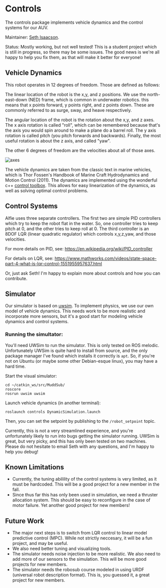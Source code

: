 # Controls


The controls package implements vehicle dynamics and the control systems for our AUV.

Maintainer: [Seth Isaacson](sisaacson@hmc.edu).

Status: Mostly working, but not well tested! This is a student project which is still in progress, so there may be some issues. The good news is we're all happy to help you fix them, as that will make it better for everyone!

## Vehicle Dynamics

This robot operates in 12 degrees of freedom. Those are defined as follows:

The linear location of the robot is the x,y, and z positions. We use the north-east-down (NED) frame, which is common in underwater robotics.
this means that x points forward, y points right, and z points down. These are commonly referred to as surge, sway, and heave respectively.

The angular location of the robot is the rotation about the x,y, and z axes. The x axis rotation is called "roll", which can be remembered
because that's the axis you would spin around to make a plane do a barrel roll. The y axis rotation is called pitch (you pitch forwards and backwards).
Finally, the most useful rotation is about the z axis, and called "yaw". 

The other 6 degrees of freedom are the velocities about all of those axes.

![axes](https://www.mdpi.com/sensors/sensors-15-07016/article_deploy/html/images/sensors-15-07016-g001.png)

The vehicle dynamics are taken from the classic text in marine vehicles, which is Thor Fossen's Handbook of Marine Craft Hydrodynamics and Motion Control (2011). 
The dynamics are implemented using the wonderful c++ [control toolbox](https://github.com/ethz-adrl/control-toolbox). This allows for easy linearization of the dynamics,
as well as solving optimal control problems.

## Control Systems

Alfie uses three separate controllers. The first two are simple PID controllers which try to keep the robot flat in the water. So, one controller tries to keep pitch
at 0, and the other tries to keep roll at 0. The third controller is an 8DOF LQR (linear quadratic regulator) which controls x,y,z,yaw, and those velocities.

For more details on PID, see: https://en.wikipedia.org/wiki/PID_controller

For details on LQR, see: https://www.mathworks.com/videos/state-space-part-4-what-is-lqr-control-1551955957637.html

Or, just ask Seth! I'm happy to explain more about controls and how you can contribute.

## Simulator

Our simulator is based on [uwsim](http://www.irs.uji.es/uwsim/). To implement physics, we use our own model of vehicle dynamics. This needs work to be more realistic and
incorporate more sensors, but it's a good start for modeling vehicle dynamics and control systems.



### Running the simultator:

You'll need UWSim to run the simulator. This is only tested on ROS melodic. Unfortunately UWSim is quite hard to install from source, and the only package manager
I've found which installs it correctly is `apt`. So, if you're not on Ubuntu (or maybe some other Debian-esque linux), you may have a hard time. 

Start the visual simulator:
```
cd ~/catkin_ws/src/MuddSub/
roscore
rosrun uwsim uwsim 
```

Launch vehicle dynamics (in another terminal):
```
roslaunch controls DynamicSimulation.launch
```

Then, you can set the setpoint by publishing to the `/robot_setpoint` topic.

Currently, this is not a very streamlined experience, and you're unfortunately likely to run into bugs getting the simulator running. UWSim is great, but very picky,
and this has only been tested on two machines. Please do not hesitate to email Seth with any questions, and I'm happy to help you debug! 

## Known Limitations
- Currently, the tuning abilility of the control systems is very limited, as it must be hardcoded. This will be a good project for a new member in the fall.
- Since thus far this has only been used in simulation, we need a thruster allocation system. This should be easy to reconfigure in the case of motor failure. Yet another good project for new members!

## Future Work

- The major next steps is to switch from LQR control to linear model predictive control (MPC). While not strictly neccesary, it will be a fun project, and may be useful.
- We also need better tuning and visualizing tools.
- The simulator needs noise injection to be more realistic. We also need to add more of our sensors to the simulation. This will be more good projects for new members.
- The simulator needs the robosub course modeled in using URDF (universal robot description format). This is, you guessed it, a great project for new members.
